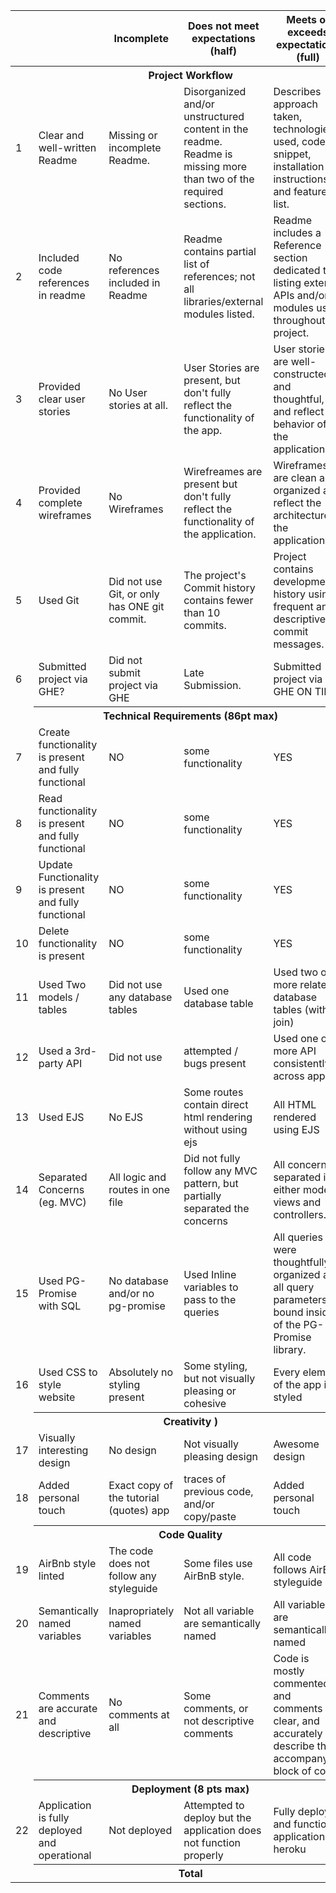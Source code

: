 |  |  | Incomplete | Does not meet expectations (half) | Meets or exceeds expectations (full) | Total/max score | Notes |
|---|---|---|---|---|---|----|
| <th colspan=4> Project Workflow  </th>
| 1          | Clear and well-written Readme                        | Missing or incomplete Readme.                | Disorganized and/or unstructured content in the readme. Readme is missing more than two of the required sections. | Describes approach taken, technologies used, code snippet, installation instructions, and feature list.        |                
| 2          | Included code references in readme                   | No references included in Readme             | Readme contains partial list of references; not all libraries/external modules listed.                            | Readme includes a Reference section dedicated to listing external APIs and/or modules used throughout project. | 
| 3          | Provided clear user stories                          | No User stories at all.                      | User Stories are present, but don't fully reflect the functionality of the app.                                   | User stories are well-constructed and thoughtful, and reflect the behavior of the application.                 | 
| 4          | Provided complete wireframes                         | No Wireframes                                | Wirefreames are present but don't fully reflect the functionality of the application.                             | Wireframes are clean and organized and reflect the architecture of the application.                            |                |       |
| 5          | Used Git                                             | Did not use Git, or only has ONE git commit. | The project's Commit history contains fewer than 10 commits.                                                       | Project contains development history using frequent and descriptive commit messages.                           |                |       |
| 6          | Submitted project via GHE?                           | Did not submit project via GHE               | Late Submission.                                                                                                  | Submitted project via GHE ON TIME                                                                              |              |       |
| <th colspan=4> Technical Requirements (86pt max) </th>                                              
| 7   | Create functionality is present and fully functional | NO  | some functionality | YES | 
| 8   | Read functionality is present and fully functional   | NO  | some functionality | YES |  
| 9   | Update Functionality is present and fully functional | NO  | some functionality | YES |   
| 10  | Delete functionality is present                      | NO  | some functionality | YES | 
| 11 | Used Two models / tables | Did not use any database tables|Used one database table | Used two or more related database tables (with a join)| 
| 12 | Used a 3rd-party API | Did not use | attempted / bugs present| Used one or more API consistently across app| 
| 13  | Used EJS                                             | No EJS | Some routes contain direct html rendering without using ejs | All HTML rendered using EJS|               
| 14  | Separated Concerns (eg. MVC)                         | All logic and routes in one file  | Did not fully follow any MVC pattern, but partially separated the concerns                                       | All concerns separated into either models, views and controllers.                                              |               
| 15  | Used PG-Promise with SQL   | No database and/or no pg-promise | Used Inline variables to pass to the queries                                                                      | All queries were thoughtfully organized and all query parameters bound inside of the PG-Promise library.       |  
| 16  | Used CSS to style website  | Absolutely no styling present  | Some styling, but not visually pleasing or cohesive | Every element of the app is styled  |  
| <th colspan=4>Creativity ) </th>  
| 17  | Visually interesting design | No design | Not visually pleasing design | Awesome design | 
| 18  | Added personal touch        | Exact copy of the tutorial (quotes) app  | traces of previous code, and/or copy/paste | Added personal touch |   
|  <th colspan=4>Code Quality </th> 
| 19  | AirBnb style linted           | The code does not follow any styleguide | Some files use AirBnB style. | All code follows AirBnB styleguide|                
| 20  | Semantically named variables  | Inapropriately named variables          | Not all variable are semantically named | All variables are semantically named | 
| 21         | Comments are accurate and descriptive                | No comments at all                           | Some comments, or not descriptive comments                                                                        | Code is mostly commented and comments are clear, and accurately describe the accompanying block of code.       |
| <th colspan=4>Deployment (8 pts max)</th>                                        
| 22         | Application is fully deployed and operational        | Not deployed                                 | Attempted to deploy but the application does not function properly                                                | Fully deployed and functional application on heroku                                                            |                |       |
| <th colspan=4>Total  </th>  
